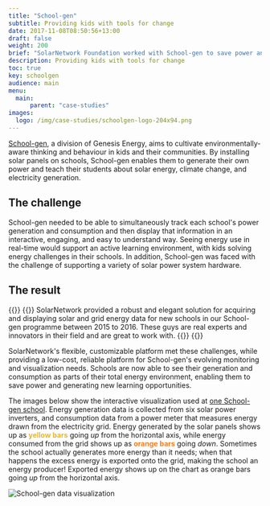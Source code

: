 ```yaml
---
title: "School-gen"
subtitle: Providing kids with tools for change
date: 2017-11-08T08:50:56+13:00
draft: false
weight: 200
brief: "SolarNetwork Foundation worked with School-gen to save power and create learning opportunties in New Zealand schools."
description: Providing kids with tools for change
toc: true
key: schoolgen
audience: main
menu:
  main:
      parent: "case-studies"
images:
  logo: /img/case-studies/schoolgen-logo-204x94.png
---
```

[School-gen](http://www.schoolgen.co.nz/), a division of Genesis Energy, aims to cultivate
environmentally-aware thinking and behaviour in kids and their communities. By installing solar
panels on schools, School-gen enables them to generate their own power and teach their students
about solar energy, climate change, and electricity generation.

## The challenge

School-gen needed to be able to simultaneously track each school's power generation and consumption
and then display that information in an interactive, engaging, and easy to understand way. Seeing
energy use in real-time would support an active learning environment, with kids solving energy
challenges in their schools. In addition, School-gen was faced with the challenge of supporting a
variety of solar power system hardware.

## The result
{{<quote-bar>}}
{{<quote url="http://www.schoolgen.co.nz/" cite="Rob Duff, School-gen Educator">}}
SolarNetwork provided a robust and elegant solution for acquiring and displaying solar and grid
energy data for new schools in our School-gen programme between 2015 to 2016. These guys are real
experts and innovators in their field and are great to work with.
{{</quote>}}
{{</quote-bar>}}

SolarNetwork's flexible, customizable platform met these challenges, while providing a low-cost,
reliable platform for School-gen's evolving monitoring and visualization needs. Schools are now able
to see their generation and consumption as parts of their total energy environment, enabling them to
save power and generating new learning opportunities.

The images below show the interactive visualization used at
[one School-gen school](https://data.solarnetwork.net/nz/sg/sg.html?nodeId=232&minDate=2016-04-30%2012:00&sourceIds=Solar1,Solar2,Solar3,Solar4,Solar5,Solar6).
Energy generation data is collected from six solar power
inverters, and consumption data from a power meter that measures energy drawn from the electricity
grid. Energy generated by the solar panels shows up as <span style="color: rgb(234, 183, 33);
font-weight: 700;">yellow bars</span> going _up_ from the horizontal axis, while energy consumed
from the grid shows up as <span style="color: rgb(244, 127, 35); font-weight: 700;">orange
bars</span> going _down_. Sometimes the school actually generates more energy than it needs; when
that happens the excess energy is exported onto the grid, making the school an energy producer!
Exported energy shows up on the chart as orange bars going _up_ from the horizontal axis.

![School-gen data visualization](/img/case-studies/schoolgen-visualization-1120x670.png)
